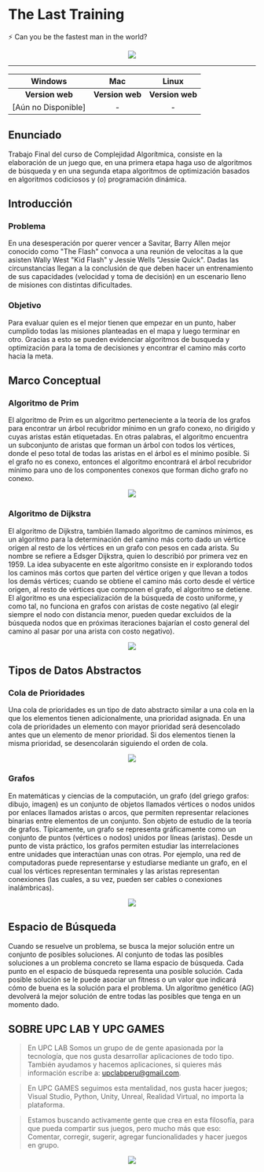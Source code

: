 # The Last Training #
:zap: Can you be the fastest man in the world?

<div align="center">
  <img src="https://media.giphy.com/media/fW56oUG0CiYjC/giphy.gif">
</div>

---

| Windows | Mac | Linux |
|:-------------:|:---------:|:-------------------:|
|  **Version web** | **Version web** | **Version web** |
| [Aún no Disponible] | - | - |


## Enunciado
Trabajo Final del curso de Complejidad Algorítmica, consiste en la elaboración de un juego que, en una primera etapa haga uso de algoritmos de búsqueda y en una segunda etapa algoritmos de optimización basados en algoritmos codiciosos y (o) programación dinámica.

## Introducción
### Problema
En una desesperación por querer vencer a Savitar, Barry Allen mejor conocido como "The Flash" convoca a una reunión de velocitas a la que asisten Wally West "Kid Flash" y Jessie Wells "Jessie Quick". Dadas las circunstancias llegan a la conclusión de que deben hacer un entrenamiento de sus capacidades (velocidad y toma de decisión) en un escenario lleno de misiones con distintas dificultades.
### Objetivo
Para evaluar quien es el mejor tienen que empezar en un punto, haber cumplido todas las misiones planteadas en el mapa y luego terminar en otro. Gracias a esto se pueden evidenciar algoritmos de busqueda y optimización para la toma de decisiones y encontrar el camino más corto hacia la meta.

## Marco Conceptual
### Algoritmo de Prim
El algoritmo de Prim es un algoritmo perteneciente a la teoría de los grafos para encontrar un árbol recubridor mínimo en un grafo conexo, no dirigido y cuyas aristas están etiquetadas.
En otras palabras, el algoritmo encuentra un subconjunto de aristas que forman un árbol con todos los vértices, donde el peso total de todas las aristas en el árbol es el mínimo posible. Si el grafo no es conexo, entonces el algoritmo encontrará el árbol recubridor mínimo para uno de los componentes conexos que forman dicho grafo no conexo.

<div align="center">
  <img src="https://upload.wikimedia.org/wikipedia/commons/d/d2/Minimum_spanning_tree.svg">
</div>

### Algoritmo de Dijkstra
El algoritmo de Dijkstra, también llamado algoritmo de caminos mínimos, es un algoritmo para la determinación del camino más corto dado un vértice origen al resto de los vértices en un grafo con pesos en cada arista. Su nombre se refiere a Edsger Dijkstra, quien lo describió por primera vez en 1959.
La idea subyacente en este algoritmo consiste en ir explorando todos los caminos más cortos que parten del vértice origen y que llevan a todos los demás vértices; cuando se obtiene el camino más corto desde el vértice origen, al resto de vértices que componen el grafo, el algoritmo se detiene. El algoritmo es una especialización de la búsqueda de costo uniforme, y como tal, no funciona en grafos con aristas de coste negativo (al elegir siempre el nodo con distancia menor, pueden quedar excluidos de la búsqueda nodos que en próximas iteraciones bajarían el costo general del camino al pasar por una arista con costo negativo).

<div align="center">
  <img src="https://upload.wikimedia.org/wikipedia/commons/5/57/Dijkstra_Animation.gif">
</div>

## Tipos de Datos Abstractos
### Cola de Prioridades
Una cola de prioridades es un tipo de dato abstracto similar a una cola en la que los elementos tienen adicionalmente, una prioridad asignada. En una cola de prioridades un elemento con mayor prioridad será desencolado antes que un elemento de menor prioridad. Si dos elementos tienen la misma prioridad, se desencolarán siguiendo el orden de cola.

<div align="center">
  <img src="https://netmatze.files.wordpress.com/2014/08/priorityqueue.png">
</div>

### Grafos
En matemáticas y ciencias de la computación, un grafo (del griego grafos: dibujo, imagen) es un conjunto de objetos llamados vértices o nodos unidos por enlaces llamados aristas o arcos, que permiten representar relaciones binarias entre elementos de un conjunto. Son objeto de estudio de la teoría de grafos.
Típicamente, un grafo se representa gráficamente como un conjunto de puntos (vértices o nodos) unidos por líneas (aristas).
Desde un punto de vista práctico, los grafos permiten estudiar las interrelaciones entre unidades que interactúan unas con otras. Por ejemplo, una red de computadoras puede representarse y estudiarse mediante un grafo, en el cual los vértices representan terminales y las aristas representan conexiones (las cuales, a su vez, pueden ser cables o conexiones inalámbricas).

<div align="center">
  <img src="https://upload.wikimedia.org/wikipedia/commons/5/5b/6n-graf.svg">
</div>

## Espacio de Búsqueda
Cuando se resuelve un problema, se busca la mejor solución entre un conjunto de posibles soluciones. Al conjunto de todas las posibles soluciones a un problema concreto se llama espacio de búsqueda. Cada punto en el espacio de búsqueda representa una posible solución. Cada posible solución se le puede asociar un fitness o un valor que indicará cómo de buena es la solución para el problema. Un algoritmo genético (AG) devolverá la mejor solución de entre todas las posibles que tenga en un momento dado.



## SOBRE UPC LAB Y UPC GAMES
> En UPC LAB Somos un grupo de  de gente apasionada por la tecnología, que nos gusta desarrollar aplicaciones de todo tipo.
> También ayudamos y hacemos aplicaciones, si quieres más información escribe a: <upclabperu@gmail.com>.

> En UPC GAMES seguimos esta mentalidad, nos gusta hacer juegos; Visual Studio, Python, Unity, Unreal, Realidad Virtual, no importa la plataforma.  

> Estamos buscando activamente gente que crea en esta filosofía, para que pueda compartir sus juegos, pero mucho más que eso: 
> Comentar, corregir, sugerir, agregar funcionalidades y hacer juegos en grupo.

<div align="center">
  <a href="https://github.com/upclab">
    <img src="https://cloud.githubusercontent.com/assets/9372893/16879913/501dca4a-4a78-11e6-9783-3600e0b260d8.png">
  </a>
</div>
